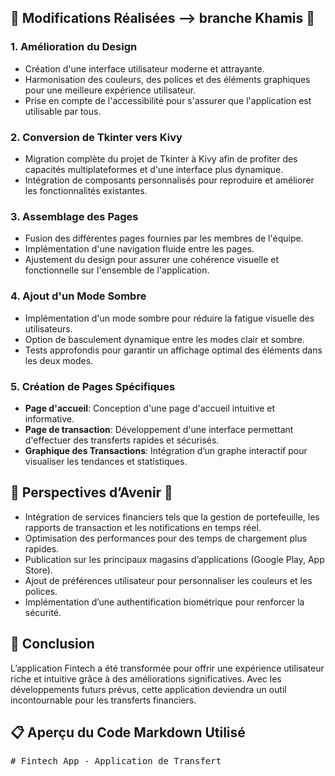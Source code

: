 <div class="section">
    <h2>🌟 Modifications Réalisées --> branche Khamis 🌟</h2>
    <h3>1. <span class="highlight">Amélioration du Design</span></h3>
    <ul>
        <li>Création d'une interface utilisateur moderne et attrayante.</li>
        <li>Harmonisation des couleurs, des polices et des éléments graphiques pour une meilleure expérience utilisateur.</li>
        <li>Prise en compte de l'accessibilité pour s'assurer que l'application est utilisable par tous.</li>
    </ul>
    <h3>2. <span class="highlight">Conversion de Tkinter vers Kivy</span></h3>
    <ul>
        <li>Migration complète du projet de Tkinter à Kivy afin de profiter des capacités multiplateformes et d'une interface plus dynamique.</li>
        <li>Intégration de composants personnalisés pour reproduire et améliorer les fonctionnalités existantes.</li>
    </ul>
    <h3>3. <span class="highlight">Assemblage des Pages</span></h3>
    <ul>
        <li>Fusion des différentes pages fournies par les membres de l'équipe.</li>
        <li>Implémentation d'une navigation fluide entre les pages.</li>
        <li>Ajustement du design pour assurer une cohérence visuelle et fonctionnelle sur l'ensemble de l'application.</li>
    </ul>
    <h3>4. <span class="highlight">Ajout d'un Mode Sombre</span></h3>
    <ul>
        <li>Implémentation d'un mode sombre pour réduire la fatigue visuelle des utilisateurs.</li>
        <li>Option de basculement dynamique entre les modes clair et sombre.</li>
        <li>Tests approfondis pour garantir un affichage optimal des éléments dans les deux modes.</li>
    </ul>
    <h3>5. <span class="highlight">Création de Pages Spécifiques</span></h3>
    <ul>
        <li><strong>Page d'accueil</strong>: Conception d'une page d'accueil intuitive et informative.</li>
        <li><strong>Page de transaction</strong>: Développement d'une interface permettant d'effectuer des transferts rapides et sécurisés.</li>
        <li><strong>Graphique des Transactions</strong>: Intégration d’un graphe interactif pour visualiser les tendances et statistiques.</li>
    </ul>
</div>

<div class="section">
    <h2>🚀 Perspectives d’Avenir 🚀</h2>
    <ul>
        <li>Intégration de services financiers tels que la gestion de portefeuille, les rapports de transaction et les notifications en temps réel.</li>
        <li>Optimisation des performances pour des temps de chargement plus rapides.</li>
        <li>Publication sur les principaux magasins d’applications (Google Play, App Store).</li>
        <li>Ajout de préférences utilisateur pour personnaliser les couleurs et les polices.</li>
        <li>Implémentation d’une authentification biométrique pour renforcer la sécurité.</li>
    </ul>
</div>

<div class="section">
    <h2>🎉 Conclusion</h2>
    <p>L’application Fintech a été transformée pour offrir une expérience utilisateur riche et intuitive grâce à des améliorations significatives. Avec les développements futurs prévus, cette application deviendra un outil incontournable pour les transferts financiers.</p>
</div>

<div class="section">
    <h2>📋 Aperçu du Code Markdown Utilisé</h2>
    <pre class="code"># Fintech App - Application de Transfert
